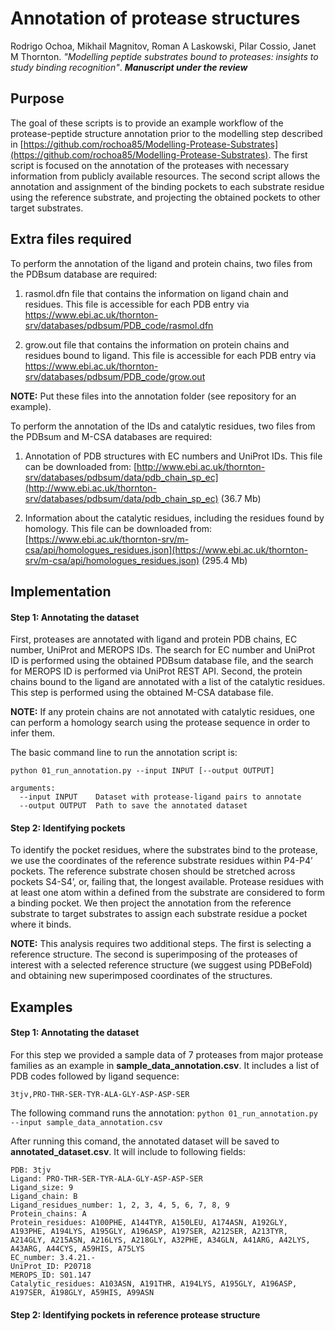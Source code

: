 # Annotation of protease structures

Rodrigo Ochoa, Mikhail Magnitov, Roman A Laskowski, Pilar Cossio, Janet M Thornton. *"Modelling peptide substrates bound to proteases: insights to study binding recognition"*. ***Manuscript under the review***

## Purpose

The goal of these scripts is to provide an example workflow of the protease-peptide structure annotation prior to the modelling step described in [https://github.com/rochoa85/Modelling-Protease-Substrates](https://github.com/rochoa85/Modelling-Protease-Substrates). The first script is focused on the annotation of the proteases with necessary information from publicly available resources. The second script allows the annotation and assignment of the binding pockets to each substrate residue using the reference substrate, and projecting the obtained pockets to other target substrates.

## Extra files required

To perform the annotation of the ligand and protein chains, two files from the PDBsum database are required:

1. rasmol.dfn file that contains the information on ligand chain and residues. This file is accessible for each PDB entry via https://www.ebi.ac.uk/thornton-srv/databases/pdbsum/PDB_code/rasmol.dfn

2. grow.out file that contains the information on protein chains and residues bound to ligand. This file is accessible for each PDB entry via https://www.ebi.ac.uk/thornton-srv/databases/pdbsum/PDB_code/grow.out

**NOTE:** Put these files into the annotation folder (see repository for an example).

To perform the annotation of the IDs and catalytic residues, two files from the PDBsum and M-CSA databases are required:

1. Annotation of PDB structures with EC numbers and UniProt IDs. This file can be downloaded from: [http://www.ebi.ac.uk/thornton-srv/databases/pdbsum/data/pdb_chain_sp_ec](http://www.ebi.ac.uk/thornton-srv/databases/pdbsum/data/pdb_chain_sp_ec) (36.7 Mb)

2. Information about the catalytic residues, including the residues found by homology. This file can be downloaded from: [https://www.ebi.ac.uk/thornton-srv/m-csa/api/homologues_residues.json](https://www.ebi.ac.uk/thornton-srv/m-csa/api/homologues_residues.json) (295.4 Mb)

## Implementation

#### Step 1: Annotating the dataset
First, proteases are annotated with ligand and protein PDB chains, EC number, UniProt and MEROPS IDs. The search for EC number and UniProt ID is performed using the obtained PDBsum database file, and the search for MEROPS ID is performed via UniProt REST API. Second, the protein chains bound to the ligand are annotated with a list of the catalytic residues. This step is performed using the obtained M-CSA database file.

**NOTE:** If any protein chains are not annotated with catalytic residues, one can perform a homology search using the protease sequence in order to infer them.

The basic command line to run the annotation script is:

```
python 01_run_annotation.py --input INPUT [--output OUTPUT]

arguments:
  --input INPUT    Dataset with protease-ligand pairs to annotate
  --output OUTPUT  Path to save the annotated dataset
```

#### Step 2: Identifying pockets
To identify the pocket residues, where the substrates bind to the protease, we use the coordinates of the reference substrate residues within P4-P4’ pockets. The reference substrate chosen should be stretched across pockets S4-S4’, or, failing that, the longest available. Protease residues with at least one atom within a defined from the substrate are considered to form a binding pocket. We then project the annotation from the reference substrate to target substrates to assign each substrate residue a pocket where it binds.

**NOTE:** This analysis requires two additional steps. The first is selecting a reference structure. The second is superimposing of the proteases of interest with a selected reference structure (we suggest using PDBeFold) and obtaining new superimposed coordinates of the structures.

## Examples

#### Step 1: Annotating the dataset

For this step we provided a sample data of 7 proteases from major protease families as an example in **sample_data_annotation.csv**. It includes a list of PDB codes followed by ligand sequence:

```
3tjv,PRO-THR-SER-TYR-ALA-GLY-ASP-ASP-SER
```

The following command runs the annotation: `python 01_run_annotation.py --input sample_data_annotation.csv`

After running this comand, the annotated dataset will be saved to **annotated_dataset.csv**. It will include to following fields:

```
PDB: 3tjv
Ligand: PRO-THR-SER-TYR-ALA-GLY-ASP-ASP-SER
Ligand_size: 9
Ligand_chain: B
Ligand_residues_number: 1, 2, 3, 4, 5, 6, 7, 8, 9
Protein_chains: A
Protein_residues: A100PHE, A144TYR, A150LEU, A174ASN, A192GLY, A193PHE, A194LYS, A195GLY, A196ASP, A197SER, A212SER, A213TYR, A214GLY, A215ASN, A216LYS, A218GLY, A32PHE, A34GLN, A41ARG, A42LYS, A43ARG, A44CYS, A59HIS, A75LYS
EC_number: 3.4.21.-
UniProt_ID: P20718
MEROPS_ID: S01.147
Catalytic_residues: A103ASN, A191THR, A194LYS, A195GLY, A196ASP, A197SER, A198GLY, A59HIS, A99ASN
```

#### Step 2: Identifying pockets in reference protease structure

